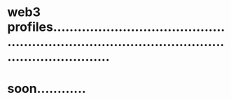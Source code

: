 # web3 profiles........................................................................................................................
# soon............
